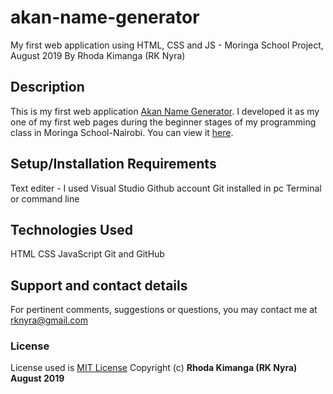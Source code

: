 # akan-name-generator
My first web application using HTML, CSS and JS - Moringa School Project, August 2019
By Rhoda Kimanga (RK Nyra)

## Description
This is my first web application <a href = "https://rknyra.github.io/akan-name-generator/">Akan Name Generator</a>. I developed it as my one of my first web pages during the beginner stages of my programming class in Moringa School-Nairobi. You can view it <a href = "https://rknyra.github.io/akan-name-generator/">here</a>.

## Setup/Installation Requirements
Text editer - I used Visual Studio
Github account
Git installed in pc
Terminal or command line

## Technologies Used
HTML
CSS
JavaScript
Git and GitHub

## Support and contact details
For pertinent comments, suggestions or questions, you may contact me at <a href="https://www.gmail.com/">rknyra@gmail.com</a>
### License
License used is <a href="https://choosealicense.com/licenses/mit/">MIT License</a>
Copyright (c) **Rhoda Kimanga (RK Nyra) August 2019**
